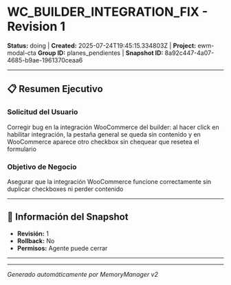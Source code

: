 # WC_BUILDER_INTEGRATION_FIX - Revision 1

**Status:** doing | **Created:** 2025-07-24T19:45:15.334803Z | **Project:** ewm-modal-cta
**Group ID:** planes_pendientes | **Snapshot ID:** 8a92c447-4a07-4685-b9ae-1961370ceaa6

---

## 📋 Resumen Ejecutivo
### Solicitud del Usuario
Corregir bug en la integración WooCommerce del builder: al hacer click en habilitar integración, la pestaña general se queda sin contenido y en WooCommerce aparece otro checkbox sin chequear que resetea el formulario

### Objetivo de Negocio
Asegurar que la integración WooCommerce funcione correctamente sin duplicar checkboxes ni perder contenido

---

## 🔧 Información del Snapshot
- **Revisión:** 1
- **Rollback:** No
- **Permisos:** Agente puede cerrar

---



---

*Generado automáticamente por MemoryManager v2*
